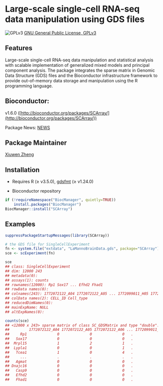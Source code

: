 Large-scale single-cell RNA-seq data manipulation using GDS files
====

![GPLv3](http://www.gnu.org/graphics/gplv3-88x31.png)
[GNU General Public License, GPLv3](http://www.gnu.org/copyleft/gpl.html)


## Features

Large-scale single-cell RNA-seq data manipulation and statistical analysis with scalable implementation of generalized mixed models and principal component analysis. The package integrates the sparse matrix in Genomic Data Structure (GDS) files and the Bioconductor infrastructure framework to provide out-of-memory data storage and manipulation using the R programming language.


## Bioconductor:

v1.6.0 ([http://bioconductor.org/packages/SCArray/](http://bioconductor.org/packages/SCArray/))

Package News: [NEWS](./NEWS)


## Package Maintainer

[Xiuwen Zheng](xiuwen.zheng@abbvie.com)


## Installation

* Requires R (≥ v3.5.0), [gdsfmt](http://www.bioconductor.org/packages/gdsfmt) (≥ v1.24.0)

* Bioconductor repository
```R
if (!requireNamespace("BiocManager", quietly=TRUE))
    install.packages("BiocManager")
BiocManager::install("SCArray")
```


## Examples

```R
suppressPackageStartupMessages(library(SCArray))

# the GDS file for SingleCellExperiment
fn <- system.file("extdata", "LaMannoBrainData.gds", package="SCArray")
sce <- scExperiment(fn)

sce
## class: SingleCellExperiment
## dim: 12000 243
## metadata(0):
## assays(1): counts
## rownames(12000): Rp1 Sox17 ... Efhd2 Fhad1
## rowData names(0):
## colnames(243): 1772072122_A04 1772072122_A05 ... 1772099011_H05 1772099012_E04
## colData names(2): CELL_ID Cell_type
## reducedDimNames(0):
## mainExpName: NULL
## altExpNames(0):

counts(sce)
## <12000 x 243> sparse matrix of class SC_GDSMatrix and type "double":
##         1772072122_A04 1772072122_A05 1772072122_A06 ... 1772099011_H05 1772099012_E04
##     Rp1              0              0              0   .              0              0
##   Sox17              0              0              0   .              0              0
##  Mrpl15              1              2              1   .              2              2
##  Lypla1              0              0              1   .              0              1
##   Tcea1              1              0              4   .              6              1
##     ...              .              .              .   .              .              .
##   Agmat              0              0              0   .              0              0
## Dnajc16              0              0              0   .              0              0
##   Casp9              0              0              0   .              0              0
##   Efhd2              0              0              0   .              1              1
##   Fhad1              0              0              0   .              1              0
```


